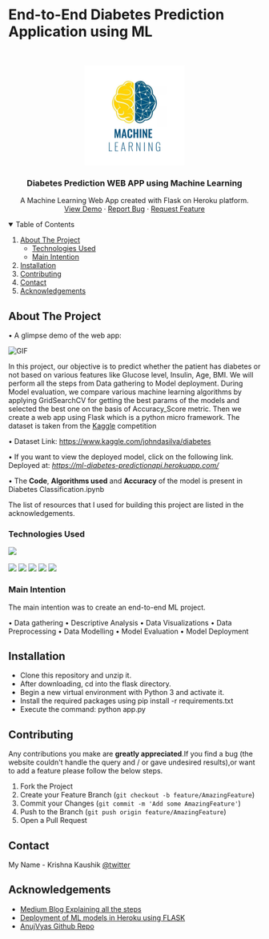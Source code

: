 # End-to-End Diabetes Prediction Application using ML 

<!-- PROJECT LOGO -->
<br />
<p align="center">
  <a href="https://github.com/krishnakaushik25/MERNG-Social-Media-APP">
    <img src="images/Machine--Learning-logo.jpg" alt="ML Project Logo" width="200" height="200">
  </a>

  <h3 align="center">Diabetes Prediction WEB APP using Machine Learning</h3>

  <p align="center">
    A Machine Learning Web App created with Flask on Heroku platform.
    <br />
    <a href="https://ml-diabetes-predictionapi.herokuapp.com/">View Demo</a>
    ·
    <a href="https://github.com/krishnakaushik25/Diabetes-Prediction-ML-model-Deployment/issues">Report Bug</a>
    ·
    <a href="https://github.com/krishnakaushik25/Diabetes-Prediction-ML-model-Deployment/issues">Request Feature</a>
  </p>
</p>

<!-- TABLE OF CONTENTS -->
<details open="open">
  <summary>Table of Contents</summary>
  <ol>
    <li>
      <a href="#about-the-project">About The Project</a>
      <ul>
        <li><a href="#technologies used">Technologies Used</a></li>
        <li><a href="#main intention">Main Intention</a></li>
      </ul>
    </li>
    <li><a href="#installation">Installation</a></li>
    <li><a href="#contributing">Contributing</a></li>
    <li><a href="#contact">Contact</a></li>
    <li><a href="#acknowledgements">Acknowledgements</a></li>
  </ol>
</details>

<!-- ABOUT THE PROJECT -->
## About The Project

• A glimpse demo of the web app:

![GIF](images/diabates-prediction.gif)


In this project, our objective is to predict whether the patient has diabetes or not based on various features like Glucose level, Insulin, Age, BMI. We will perform all the steps from Data gathering to Model deployment. During Model evaluation, we compare various machine learning algorithms by applying GridSearchCV for getting the best params of the models and selected the best one on the basis of Accuracy_Score metric. Then we create a web app using Flask which is a python micro framework. The dataset is taken from the [Kaggle](https://www.kaggle.com/johndasilva/diabetes) competition

• Dataset Link: https://www.kaggle.com/johndasilva/diabetes <br />

• If you want to view the deployed model, click on the following link.<br />
Deployed at: _https://ml-diabetes-predictionapi.herokuapp.com/_

• The  __Code__, __Algorithms used__ and __Accuracy__ of the model is present in Diabetes Classification.ipynb

The list of resources that I used for building this project are listed in the acknowledgements.

### Technologies Used  
![](https://forthebadge.com/images/badges/made-with-python.svg) 

[<img target="_blank" src="https://github.com/scikit-learn/scikit-learn/blob/main/doc/logos/scikit-learn-logo-small.png" >](https://github.com/scikit-learn/)
<img target="_blank" src="https://flask.palletsprojects.com/en/1.1.x/_images/flask-logo.png" width=150>
<img target="_blank" src="https://github.com/ditikrushna/End-to-End-Diabetes-Prediction-Application-Using-Machine-Learning/blob/master/Resource/heroku.png" width=150>
<img target="_blank" src="https://github.com/ditikrushna/End-to-End-Diabetes-Prediction-Application-Using-Machine-Learning/blob/master/Resource/numpy.png" width=150>
<img target="_blank" src="https://github.com/ditikrushna/End-to-End-Diabetes-Prediction-Application-Using-Machine-Learning/blob/master/Resource/pandas.jpeg" width=150>




### Main Intention

The main intention was to create an end-to-end ML project.

• Data gathering
• Descriptive Analysis
• Data Visualizations
• Data Preprocessing
• Data Modelling
• Model Evaluation
• Model Deployment

## Installation 
- Clone this repository and unzip it.
- After downloading, cd into the flask directory.
- Begin a new virtual environment with Python 3 and activate it.
- Install the required packages using pip install -r requirements.txt
- Execute the command: python app.py


<!-- CONTRIBUTING -->
## Contributing
Any contributions you make are **greatly appreciated**.If you find a bug (the website couldn't handle the query and / or gave undesired results),or want to add a feature please follow the below steps.

1. Fork the Project
2. Create your Feature Branch (`git checkout -b feature/AmazingFeature`)
3. Commit your Changes (`git commit -m 'Add some AmazingFeature'`)
4. Push to the Branch (`git push origin feature/AmazingFeature`)
5. Open a Pull Request


<!-- CONTACT -->
## Contact

My Name - Krishna Kaushik [@twitter](https://twitter.com/Kkk11Krishna) 


<!-- ACKNOWLEDGEMENTS -->
## Acknowledgements
* [Medium Blog Explaining all the steps](https://towardsdatascience.com/end-to-end-machine-learning-project-train-and-deploy-models-as-web-apps-using-flask-and-heroku-74633096181c)
* [Deployment of ML models in Heroku using FLASK](https://www.youtube.com/watch?v=mrExsjcvF4o)
* [AnujVyas Github Repo](https://github.com/anujvyas/Machine-Learning-Projects/)




